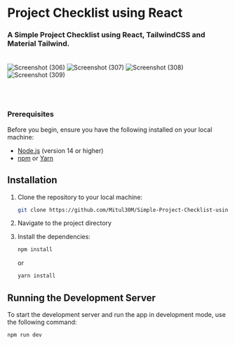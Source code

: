 # Project Checklist using React
### A Simple Project Checklist using React, TailwindCSS and Material Tailwind.<br><br>


![Screenshot (306)](https://github.com/Mitul30M/Simple-Project-Checklist-using-React/assets/120619177/c079cff4-4d2d-40c3-a013-9b223fd5bda7)
![Screenshot (307)](https://github.com/Mitul30M/Simple-Project-Checklist-using-React/assets/120619177/9a1a7a2f-35d5-4dba-98f2-19d6104dc347)
![Screenshot (308)](https://github.com/Mitul30M/Simple-Project-Checklist-using-React/assets/120619177/5502832c-6304-4c10-91e2-df54a6053269)
![Screenshot (309)](https://github.com/Mitul30M/Simple-Project-Checklist-using-React/assets/120619177/eab37ee9-0fa0-4334-b946-8db68328f2f4)

<br><br>
### Prerequisites

Before you begin, ensure you have the following installed on your local machine:

- [Node.js](https://nodejs.org/) (version 14 or higher)
- [npm](https://www.npmjs.com/) or [Yarn](https://yarnpkg.com/)

## Installation

1. Clone the repository to your local machine:
   ```sh
   git clone https://github.com/Mitul30M/Simple-Project-Checklist-using-React.git

2. Navigate to the project directory

3. Install the dependencies:

    ```sh
    npm install
    ```
    or
    ```sh
    yarn install
    ```

## Running the Development Server

To start the development server and run the app in development mode, use the following command:

```sh
npm run dev

